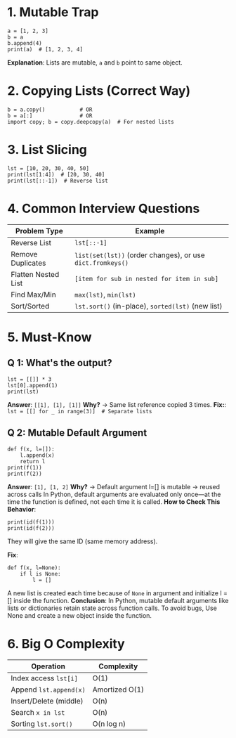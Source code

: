 # 1. Mutable Trap
```
a = [1, 2, 3]
b = a
b.append(4)
print(a)  # [1, 2, 3, 4]
```
**Explanation**: Lists are mutable, `a` and `b` point to same object.

# 2. Copying Lists (Correct Way)
```
b = a.copy()           # OR
b = a[:]               # OR
import copy; b = copy.deepcopy(a)  # For nested lists
```

# 3. List Slicing
```
lst = [10, 20, 30, 40, 50]
print(lst[1:4])  # [20, 30, 40]
print(lst[::-1])  # Reverse list
```

# 4. Common Interview Questions
| Problem Type        | Example                                                    |
| ------------------- | ---------------------------------------------------------- |
| Reverse List        | `lst[::-1]`                                                |
| Remove Duplicates   | `list(set(lst))` (order changes), or use `dict.fromkeys()` |
| Flatten Nested List | `[item for sub in nested for item in sub]`                 |
| Find Max/Min        | `max(lst)`, `min(lst)`                                     |
| Sort/Sorted         | `lst.sort()` (in-place), `sorted(lst)` (new list)          |

# 5. Must-Know 
## Q 1: What's the output?
```
lst = [[]] * 3
lst[0].append(1)
print(lst)
```
**Answer**: `[[1], [1], [1]]`
**Why?** → Same list reference copied 3 times.
**Fix:**:
`lst = [[] for _ in range(3)]  # Separate lists`

## Q 2: Mutable Default Argument
```
def f(x, l=[]):
    l.append(x)
    return l
print(f(1))
print(f(2))
```
**Answer**: `[1], [1, 2]`
**Why?** → Default argument l=[] is mutable → reused across calls
In Python, default arguments are evaluated only once—at the time the function is defined, not each time it is called.
**How to Check This Behavior**:
```
print(id(f(1)))
print(id(f(2)))
```
They will give the same ID (same memory address).

**Fix**:
```
def f(x, l=None):
    if l is None:
        l = []
```
A new list is created each time because of `None` in argument and initialize l = [] inside the function.
**Conclusion**: In Python, mutable default arguments like lists or dictionaries retain state across function calls. To avoid bugs, Use None and create a new object inside the function.

# 6. Big O Complexity
| Operation              | Complexity     |
| ---------------------- | -------------- |
| Index access `lst[i]`  | O(1)           |
| Append `lst.append(x)` | Amortized O(1) |
| Insert/Delete (middle) | O(n)           |
| Search `x in lst`      | O(n)           |
| Sorting `lst.sort()`   | O(n log n)     |


